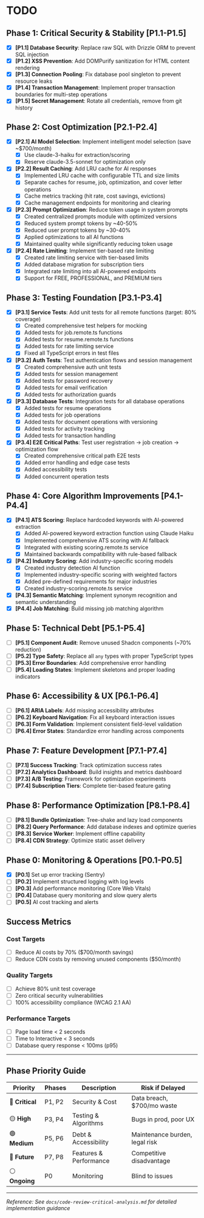 # TODO

## Phase 1: Critical Security & Stability [P1.1-P1.5]

- [x] **[P1.1] Database Security**: Replace raw SQL with Drizzle ORM to prevent SQL injection
- [x] **[P1.2] XSS Prevention**: Add DOMPurify sanitization for HTML content rendering
- [x] **[P1.3] Connection Pooling**: Fix database pool singleton to prevent resource leaks
- [x] **[P1.4] Transaction Management**: Implement proper transaction boundaries for multi-step operations
- [x] **[P1.5] Secret Management**: Rotate all credentials, remove from git history

## Phase 2: Cost Optimization [P2.1-P2.4]

- [x] **[P2.1] AI Model Selection**: Implement intelligent model selection (save ~$700/month)
  - [x] Use claude-3-haiku for extraction/scoring
  - [x] Reserve claude-3.5-sonnet for optimization only
- [x] **[P2.2] Result Caching**: Add LRU cache for AI responses
  - [x] Implemented LRU cache with configurable TTL and size limits
  - [x] Separate caches for resume, job, optimization, and cover letter operations
  - [x] Cache metrics tracking (hit rate, cost savings, evictions)
  - [x] Cache management endpoints for monitoring and clearing
- [x] **[P2.3] Prompt Optimization**: Reduce token usage in system prompts
  - [x] Created centralized prompts module with optimized versions
  - [x] Reduced system prompt tokens by ~40-50%
  - [x] Reduced user prompt tokens by ~30-40%
  - [x] Applied optimizations to all AI functions
  - [x] Maintained quality while significantly reducing token usage
- [x] **[P2.4] Rate Limiting**: Implement tier-based rate limiting
  - [x] Created rate limiting service with tier-based limits
  - [x] Added database migration for subscription tiers
  - [x] Integrated rate limiting into all AI-powered endpoints
  - [x] Support for FREE, PROFESSIONAL, and PREMIUM tiers

## Phase 3: Testing Foundation [P3.1-P3.4]

- [x] **[P3.1] Service Tests**: Add unit tests for all remote functions (target: 80% coverage)
  - [x] Created comprehensive test helpers for mocking
  - [x] Added tests for job.remote.ts functions
  - [x] Added tests for resume.remote.ts functions
  - [x] Added tests for rate limiting service
  - [x] Fixed all TypeScript errors in test files
- [x] **[P3.2] Auth Tests**: Test authentication flows and session management
  - [x] Created comprehensive auth unit tests
  - [x] Added tests for session management
  - [x] Added tests for password recovery
  - [x] Added tests for email verification
  - [x] Added tests for authorization guards
- [x] **[P3.3] Database Tests**: Integration tests for all database operations
  - [x] Added tests for resume operations
  - [x] Added tests for job operations
  - [x] Added tests for document operations with versioning
  - [x] Added tests for activity tracking
  - [x] Added tests for transaction handling
- [x] **[P3.4] E2E Critical Paths**: Test user registration → job creation → optimization flow
  - [x] Created comprehensive critical path E2E tests
  - [x] Added error handling and edge case tests
  - [x] Added accessibility tests
  - [x] Added concurrent operation tests

## Phase 4: Core Algorithm Improvements [P4.1-P4.4]

- [x] **[P4.1] ATS Scoring**: Replace hardcoded keywords with AI-powered extraction
  - [x] Added AI-powered keyword extraction function using Claude Haiku
  - [x] Implemented comprehensive ATS scoring with AI fallback
  - [x] Integrated with existing scoring.remote.ts service
  - [x] Maintained backwards compatibility with rule-based fallback
- [x] **[P4.2] Industry Scoring**: Add industry-specific scoring models
  - [x] Created industry detection AI function
  - [x] Implemented industry-specific scoring with weighted factors
  - [x] Added pre-defined requirements for major industries
  - [x] Created industry-scoring.remote.ts service
- [x] **[P4.3] Semantic Matching**: Implement synonym recognition and semantic understanding
- [x] **[P4.4] Job Matching**: Build missing job matching algorithm

## Phase 5: Technical Debt [P5.1-P5.4]

- [ ] **[P5.1] Component Audit**: Remove unused Shadcn components (~70% reduction)
- [ ] **[P5.2] Type Safety**: Replace all `any` types with proper TypeScript types
- [ ] **[P5.3] Error Boundaries**: Add comprehensive error handling
- [ ] **[P5.4] Loading States**: Implement skeletons and proper loading indicators

## Phase 6: Accessibility & UX [P6.1-P6.4]

- [ ] **[P6.1] ARIA Labels**: Add missing accessibility attributes
- [ ] **[P6.2] Keyboard Navigation**: Fix all keyboard interaction issues
- [ ] **[P6.3] Form Validation**: Implement consistent field-level validation
- [ ] **[P6.4] Error States**: Standardize error handling across components

## Phase 7: Feature Development [P7.1-P7.4]

- [ ] **[P7.1] Success Tracking**: Track optimization success rates
- [ ] **[P7.2] Analytics Dashboard**: Build insights and metrics dashboard
- [ ] **[P7.3] A/B Testing**: Framework for optimization experiments
- [ ] **[P7.4] Subscription Tiers**: Complete tier-based feature gating

## Phase 8: Performance Optimization [P8.1-P8.4]

- [ ] **[P8.1] Bundle Optimization**: Tree-shake and lazy load components
- [ ] **[P8.2] Query Performance**: Add database indexes and optimize queries
- [ ] **[P8.3] Service Worker**: Implement offline capability
- [ ] **[P8.4] CDN Strategy**: Optimize static asset delivery

## Phase 0: Monitoring & Operations [P0.1-P0.5]

- [x] **[P0.1]** Set up error tracking (Sentry)
- [ ] **[P0.2]** Implement structured logging with log levels
- [ ] **[P0.3]** Add performance monitoring (Core Web Vitals)
- [ ] **[P0.4]** Database query monitoring and slow query alerts
- [ ] **[P0.5]** AI cost tracking and alerts

## Success Metrics

### Cost Targets

- [ ] Reduce AI costs by 70% ($700/month savings)
- [ ] Reduce CDN costs by removing unused components ($50/month)

### Quality Targets

- [ ] Achieve 80% unit test coverage
- [ ] Zero critical security vulnerabilities
- [ ] 100% accessibility compliance (WCAG 2.1 AA)

### Performance Targets

- [ ] Page load time < 2 seconds
- [ ] Time to Interactive < 3 seconds
- [ ] Database query response < 100ms (p95)

---

## Phase Priority Guide

| Priority        | Phases | Description            | Risk if Delayed                |
| --------------- | ------ | ---------------------- | ------------------------------ |
| 🔴 **Critical** | P1, P2 | Security & Cost        | Data breach, $700/mo waste     |
| 🟡 **High**     | P3, P4 | Testing & Algorithms   | Bugs in prod, poor UX          |
| 🟢 **Medium**   | P5, P6 | Debt & Accessibility   | Maintenance burden, legal risk |
| 🔵 **Future**   | P7, P8 | Features & Performance | Competitive disadvantage       |
| ⚪ **Ongoing**  | P0     | Monitoring             | Blind to issues                |

---

_Reference: See `docs/code-review-critical-analysis.md` for detailed implementation guidance_
